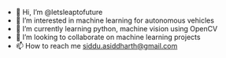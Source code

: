 - 👋 Hi, I’m @letsleaptofuture
- 👀 I’m interested in machine learning for autonomous vehicles
- 🌱 I’m currently learning python, machine vision using OpenCV
- 💞️ I’m looking to collaborate on machine learning projects 
- 📫 How to reach me siddu.asiddharth@gmail.com

<!---
letsleaptofuture/letsleaptofuture is a ✨ special ✨ repository because its `README.md` (this file) appears on your GitHub profile.
You can click the Preview link to take a look at your changes.
--->
